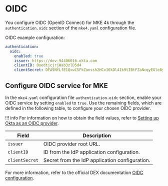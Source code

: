 # OIDC

You configure OIDC (OpenID Connect) for MKE 4k through the `authentication.oidc`
section of the `mke4.yaml` configuration file.

OIDC example configuration:

```yaml
authentication:
  oidc:
    enabled: true
    issuer: https://dev-94406016.okta.com
    clientID: 0oedtjcjrjWab3zlD5d4
    clientSecret: DFA9NYLfE1QxwCSFkZunssh2HCx16kDl41k9tIBtFZaNcqyEGle8yZPtMBesyomD
```
## Configure OIDC service for MKE

In the `mke4.yaml` configuration file `authentication.oidc` section, enable your
OIDC service by setting `enabled` to `true`. Use the remaining fields, which
are defined in the following table, to configure your chosen OIDC provider.

!!! info
    For information on how to obtain the field values, refer to [Setting up Okta as an OIDC provider](../../../tutorials/authentication-provider-setup/setting-up-okta-as-an-oidc-provider).

| Field          | Description                                                          |
| -------------- | -------------------------------------------------------------------- |
| `issuer`       | OIDC provider root URL.                                              |
| `clientID`     | ID from the IdP application configuration.                           |
| `clientSecret` | Secret from the IdP application configuration.                       |

For more information, refer to the official DEX documentation
[OIDC configuration](https://dexidp.io/docs/connectors/oidc/#configuration).